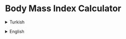 # Body Mass Index Calculator
<details><summary>Turkish</summary>
<p>

# Ödev
## Java 101 - Temel Kavramlar ve Değişkenler - Vücut Kitle İndeksi Hesaplama 
 
 Kullanıcıdan boy ve kilo değerlerini alıp bir değişkene atayın. Aşağıdaki formüle göre kullanıcının "Vücut Kitle İndeks" değerini hesaplayıp ekrana yazdırın.

### Formül

- `Kilo(kg) / (Boy(m) * Boy(m))` 

### Örnek Çıktı

    - Lütfen boyunuzu (metre cinsinde) giriniz : `1,72`
    - Lütfen kilonuzu giriniz : `105`
    - Vücut Kitle İndeksiniz : `35.49215792320173`
   
</p>

</details>

<p>
</p>

<details><summary>English</summary>
<p>

# Assignment
## Java 101 - Basic Concepts and Variables - Body Mass Index Calculator
 
 Get the height and weight values from the user and assign them to a variable. Calculate the user's "Body Mass Index" according to the formula below and print it on the screen.

### Formula

- `Weight(kg) / (Height(m) * Height(m))` 

### Sample Output

    - Please enter your height (in meters): `1,72`
    - Please enter your weight: `105`
    - Your Body Mass Index: `35.49215792320173`
   
</p>

</details>